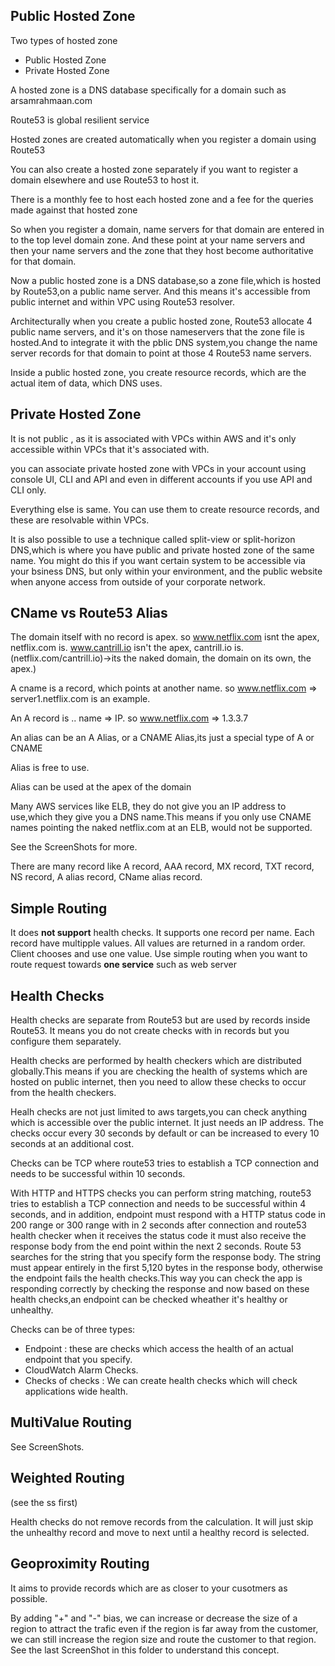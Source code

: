 ## Public Hosted Zone

Two types of hosted zone
- Public Hosted Zone
- Private Hosted Zone

A hosted zone is a DNS database specifically for a domain such as arsamrahmaan.com

Route53 is global resilient service

Hosted zones are created automatically when you register a domain using Route53

You can also create a hosted zone separately if you want to register a domain elsewhere and use Route53 to host it.

There is a monthly fee to host each hosted zone and a fee for the queries made against that hosted zone

So when you register a domain, name servers for that domain are entered in to the top level domain zone. And these point at your name servers and then your name servers and the zone that they host become authoritative for that domain.

Now a public hosted zone is a DNS database,so a zone file,which is hosted by Route53,on a public name server. And this means it's accessible from public internet and within VPC using Route53 resolver.

Architecturally when you create a public hosted zone, Route53 allocate 4 public name servers, and it's on those nameservers that the zone file is hosted.And to integrate it with the pblic DNS system,you change the name server records for that domain to point at those 4 Route53 name servers.

Inside a public hosted zone, you create resource records, which are the actual item of data, which DNS uses.


## Private Hosted Zone

It is not public , as it is associated with VPCs within AWS and it's only accessible within VPCs that it's associated with.

you can associate private hosted zone with VPCs in your account using console UI, CLI and API and even in different accounts if you use API and CLI only.

Everything else is same. You can use them to create resource records, and these are resolvable within VPCs.

It is also possible to use a technique called split-view or split-horizon DNS,which is where you have public and private hosted zone of the same name. You might do this if you want certain system to be accessible via your bsiness DNS, but only within your environment, and the public website when anyone access from outside of your corporate network.


## CName vs Route53 Alias

The domain itself with no record is apex. 
so www.netflix.com isnt the apex, netflix.com is. 
www.cantrill.io isn't the apex, cantrill.io is. 
(netflix.com/cantrill.io)->its the naked domain, the domain on its own, the apex.) 

A cname is a record, which points at another name. 
so www.netflix.com => server1.netflix.com is an example. 

An A record is .. name => IP. 
so www.netflix.com => 1.3.3.7

An alias can be an A Alias, or a CNAME Alias,its just a special type of A or CNAME

Alias is free to use.

Alias can be used at the apex of the domain

Many AWS services like ELB, they do not give you an IP address to use,which they give you a DNS name.This means if you only use CNAME names pointing the naked netflix.com at an ELB, would not be supported.

See the ScreenShots for more.

There are many record like A record, AAA record, MX record, TXT record, NS record, A alias record, CName alias record.

## Simple Routing

It does **not support** health checks.
It supports one record per name.
Each record have multipple values.
All values are returned in a random order.
Client chooses and use one value.
Use simple routing when you want to route request towards **one service** such as web server

## Health Checks

Health checks are separate from Route53 but are used by records inside Route53. It means you do not create checks with in records but you configure them separately.

Health checks are performed by health checkers which are distributed globally.This means if you are checking the health of systems which are hosted on public internet, then you need to allow these checks to occur from the health checkers.

Healh checks are not just limited to aws targets,you can check anything which is accessible over the public internet. It just needs an IP address. The checks occur every 30 seconds by default or can be increased to every 10 seconds at an additional cost.

Checks can be TCP where route53 tries to establish a TCP connection and needs to be successful within 10 seconds.

With HTTP and HTTPS checks you can perform string matching, route53 tries to establish a TCP connection and needs to be successful within 4 seconds, and in addition, endpoint must respond with a HTTP status code in 200 range or 300 range with in 2 seconds after connection and route53 health checker when it receives the status code it must also receive the response body from the end point within the next 2 seconds. Route 53 searches for the string that you specify form the response body. The string must appear entirely in the first 5,120 bytes in the response body, otherwise the endpoint fails the health checks.This way you can check the app is responding correctly by checking the response and now based on these health checks,an endpoint can be checked wheather it's healthy or unhealthy.

Checks can be of three types:
- Endpoint : these are checks which access the health of an actual endpoint that you specify.
- CloudWatch Alarm Checks.
- Checks of checks : We can create health checks which will check applications wide health.

## MultiValue Routing

See ScreenShots.

## Weighted Routing

(see the ss first)

Health checks do not remove records from the calculation. It will just skip the unhealthy record and move to next until a healthy record is selected.


## Geoproximity Routing

It aims to provide records which are as closer to your cusotmers as possible.

By adding "+" and "-" bias, we can increase or decrease the size of a region to attract the trafic even if the region is far away from the customer, we can still increase the region size and route the customer to that region. See the last ScreenShot in this folder to understand this concept.
